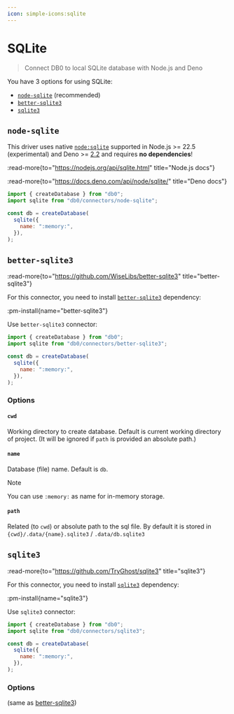 ```yaml
---
icon: simple-icons:sqlite
---
```


# SQLite

> Connect DB0 to local SQLite database with Node.js and Deno

You have 3 options for using SQLite:

- [`node-sqlite`](#node-sqlite) (recommended)
- [`better-sqlite3`](#better-sqlite3)
- [`sqlite3`](#sqlite3)

## `node-sqlite`

This driver uses native [`node:sqlite`](https://nodejs.org/api/sqlite.html) supported in Node.js >= 22.5 (experimental) and Deno >= [2.2](https://deno.com/blog/v2.2) and requires **no dependencies**!

:read-more{to="https://nodejs.org/api/sqlite.html" title="Node.js docs"}

:read-more{to="https://docs.deno.com/api/node/sqlite/" title="Deno docs"}

```js
import { createDatabase } from "db0";
import sqlite from "db0/connectors/node-sqlite";

const db = createDatabase(
  sqlite({
    name: ":memory:",
  }),
);
```

## `better-sqlite3`

:read-more{to="https://github.com/WiseLibs/better-sqlite3" title="better-sqlite3"}

For this connector, you need to install [`better-sqlite3`](https://www.npmjs.com/package/better-sqlite3) dependency:

:pm-install{name="better-sqlite3"}

Use `better-sqlite3` connector:

```js
import { createDatabase } from "db0";
import sqlite from "db0/connectors/better-sqlite3";

const db = createDatabase(
  sqlite({
    name: ":memory:",
  }),
);
```

### Options

#### `cwd`

Working directory to create database. Default is current working directory of project. (It will be ignored if `path` is provided an absolute path.)

#### `name`

Database (file) name. Default is `db`.

> [!NOTE]
> You can use `:memory:` as name for in-memory storage.

#### `path`

Related (to `cwd`) or absolute path to the sql file. By default it is stored in `{cwd}/.data/{name}.sqlite3` / `.data/db.sqlite3`

## `sqlite3`

:read-more{to="https://github.com/TryGhost/sqlite3" title="sqlite3"}

For this connector, you need to install [`sqlite3`](https://www.npmjs.com/package/sqlite3) dependency:

:pm-install{name="sqlite3"}

Use `sqlite3` connector:

```js
import { createDatabase } from "db0";
import sqlite from "db0/connectors/sqlite3";

const db = createDatabase(
  sqlite({
    name: ":memory:",
  }),
);
```

### Options

(same as [better-sqlite3](#better-sqlite3))
